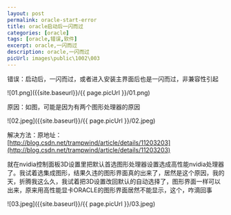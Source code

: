 ```yaml
---
layout: post
permalink: oracle-start-error
title: oracle启动后一闪而过
categories: [oracle]
tags: [oracle,错误,软件]
excerpt: oracle,一闪而过
description: oracle,一闪而过
picUrl: images\public\1002\003
---
```



错误：启动后，一闪而过，或者进入安装主界面后也是一闪而过，非兼容性引起

![01.png]({{site.baseurl}}/{{ page.picUrl }}/01.png)


原因：如图，可能是因为有两个图形处理器的原因

![02.jpeg]({{site.baseurl}}/{{ page.picUrl }}/02.jpeg)



解决方法：原地址：[http://blog.csdn.net/trampwind/article/details/11203203](http://blog.csdn.net/trampwind/article/details/11203203)

就在nvidia控制面板3D设置里把默认首选图形处理器设置选成高性能nvidia处理器了。我试着选集成图形，结果久违的图形界面真的出来了，居然是这个原因，我的天，折腾我这么久，我试着把3D设置改回默认的自动选择了，图形界面一样可以出来，原来用高性能显卡ORACLE的图形界面居然不能显示，这个，咋滴回事

![03.jpeg]({{site.baseurl}}/{{ page.picUrl }}/03.jpeg)




